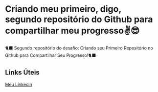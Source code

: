 # Criando meu primeiro, digo, segundo repositório do Github para compartilhar meu progresso✌️😎
🐈‍⬛ Segundo repositório do desafio: Criando seu Primeiro Repositório no Github para Compartilhar Seu Progresso!🐈‍⬛

## Links Úteis
[Meu Linkedin](https://www.linkedin.com/in/yane-a-lopes/)
